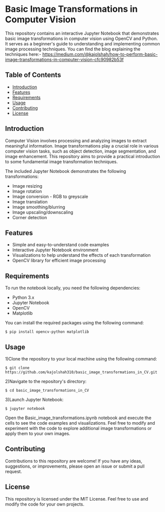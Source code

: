 # Basic Image Transformations in Computer Vision

This repository contains an interactive Jupyter Notebook that demonstrates basic image transformations in computer vision using OpenCV and Python. It serves as a beginner's guide to understanding and implementing common image processing techniques. You can find the blog explaining the techniques here:- https://medium.com/@kajolshah/how-to-perform-basic-image-transformations-in-computer-vision-cfc90982b53f

## Table of Contents
- [Introduction](#introduction)
- [Features](#features)
- [Requirements](#requirements)
- [Usage](#usage)
- [Contributing](#contributing)
- [License](#license)

## Introduction
Computer Vision involves processing and analyzing images to extract meaningful information. Image transformations play a crucial role in various computer vision tasks, such as object detection, image segmentation, and image enhancement. This repository aims to provide a practical introduction to some fundamental image transformation techniques.

The included Jupyter Notebook demonstrates the following transformations:
- Image resizing
- Image rotation
- Image conversion - RGB to greyscale
- Image translation
- Image smoothing/blurring
- Image upscaling/downscaling
- Corner detection

## Features
- Simple and easy-to-understand code examples
- Interactive Jupyter Notebook environment
- Visualizations to help understand the effects of each transformation
- OpenCV library for efficient image processing

## Requirements
To run the notebook locally, you need the following dependencies:
- Python 3.x
- Jupyter Notebook
- OpenCV
- Matplotlib

You can install the required packages using the following command:
```
$ pip install opencv-python matplotlib
```
## Usage
1)Clone the repository to your local machine using the following command:
```
$ git clone https://github.com/kajolshah310/basic_image_transformations_in_CV.git
```
2)Navigate to the repository's directory:
```
$ cd basic_image_transformations_in_CV
```
3)Launch Jupyter Notebook:
```
$ jupyter notebook
```
Open the Basic_image_transformations.ipynb notebook and execute the cells to see the code examples and visualizations.
Feel free to modify and experiment with the code to explore additional image transformations or apply them to your own images.

## Contributing
Contributions to this repository are welcome! If you have any ideas, suggestions, or improvements, please open an issue or submit a pull request.

## License
This repository is licensed under the MIT License. Feel free to use and modify the code for your own projects.
